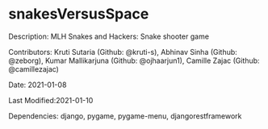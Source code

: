 # snakesVersusSpace

Description: MLH Snakes and Hackers: Snake shooter game

Contributors: Kruti Sutaria (Github: @kruti-s), Abhinav Sinha (Github: @zeborg), Kumar Mallikarjuna (Github: @ojhaarjun1), Camille Zajac (Github: @camillezajac)

Date: 2021-01-08

Last Modified:2021-01-10

Dependencies: django, pygame, pygame-menu, djangorestframework
